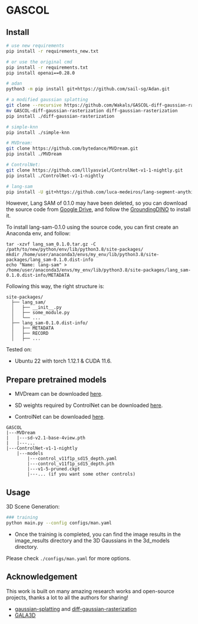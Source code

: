 # GASCOL

## Install

```bash
# use new requirements
pip install -r requirements_new.txt

# or use the original cmd
pip install -r requirements.txt
pip install openai==0.28.0

# adan
python3 -m pip install git+https://github.com/sail-sg/Adan.git

# a modified gaussian splatting
git clone --recursive https://github.com/Wakals/GASCOL-diff-gaussian-rasterization.git
mv GASCOL-diff-gaussian-rasterization diff-gaussian-rasterization 
pip install ./diff-gaussian-rasterization

# simple-knn
pip install ./simple-knn

# MVDream:
git clone https://github.com/bytedance/MVDream.git
pip install ./MVDream

# ControlNet:
git clone https://github.com/lllyasviel/ControlNet-v1-1-nightly.git
pip install ./ControlNet-v1-1-nightly

# lang-sam
pip install -U git+https://github.com/luca-medeiros/lang-segment-anything.git
```

However, Lang SAM of 0.1.0 may have been deleted, so you can download the source code from [Google Drive](https://drive.google.com/file/d/1Gtql03SyhhNQbVuW3BcMuoY0qgVWjahj/view?usp=sharing), and follow the [GroundingDINO](https://github.com/IDEA-Research/GroundingDINO) to install it.

To install lang-sam-0.1.0 using the source code, you can first create an Anaconda env, and follow:
```
tar -xzvf lang_sam_0.1.0.tar.gz -C /path/to/new/python/env/lib/python3.8/site-packages/
mkdir /home/user/anaconda3/envs/my_env/lib/python3.8/site-packages/lang_sam-0.1.0.dist-info
echo "Name: lang-sam" > /home/user/anaconda3/envs/my_env/lib/python3.8/site-packages/lang_sam-0.1.0.dist-info/METADATA
```
Following this way, the right structure is:
```
site-packages/
  ├── lang_sam/
  │   ├── __init__.py
  │   ├── some_module.py
  │   └── ...
  ├── lang_sam-0.1.0.dist-info/
  │   ├── METADATA
  │   ├── RECORD
  │   ├── ...
```

Tested on:

- Ubuntu 22 with torch 1.12.1 & CUDA 11.6.

## Prepare pretrained models

- MVDream can be downloaded [here](https://huggingface.co/MVDream/MVDream/tree/main).

- SD weights required by ControlNet can be downloaded [here](https://huggingface.co/runwayml/stable-diffusion-v1-5/tree/main).

- ControlNet can be downloaded [here](https://huggingface.co/lllyasviel/ControlNet-v1-1/tree/main).

```
GASCOL
|---MVDream
|   |---sd-v2.1-base-4view.pth
|   |---...
|---ControlNet-v1-1-nightly
    |---models
        |---control_v11f1p_sd15_depth.yaml
        |---control_v11f1p_sd15_depth.pth
        |---v1-5-pruned.ckpt
        |---... (if you want some other controls)
```

## Usage

3D Scene Generation:
```bash
### training
python main.py --config configs/man.yaml
```

- Once the training is completed, you can find the image results in the image_results directory and the 3D Gaussians in the 3d_models directory.

Please check `./configs/man.yaml` for more options.

## Acknowledgement

This work is built on many amazing research works and open-source projects, thanks a lot to all the authors for sharing!

- [gaussian-splatting](https://github.com/graphdeco-inria/gaussian-splatting) and [diff-gaussian-rasterization](https://github.com/graphdeco-inria/diff-gaussian-rasterization)
- [GALA3D](https://github.com/VDIGPKU/GALA3D)
